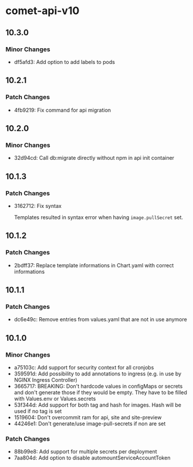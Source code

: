 # comet-api-v10

## 10.3.0

### Minor Changes

- df5afd3: Add option to add labels to pods

## 10.2.1

### Patch Changes

- 4fb9219: Fix command for api migration

## 10.2.0

### Minor Changes

- 32d94cd: Call db:migrate directly without npm in api init container

## 10.1.3

### Patch Changes

- 3162712: Fix syntax

  Templates resulted in syntax error when having `image.pullSecret` set.

## 10.1.2

### Patch Changes

- 2bdff37: Replace template informations in Chart.yaml with correct informations

## 10.1.1

### Patch Changes

- dc6e49c: Remove entries from values.yaml that are not in use anymore

## 10.1.0

### Minor Changes

- a75103c: Add support for security context for all cronjobs
- 359591d: Add possibility to add annotations to ingress (e.g. in use by NGINX Ingress Controller)
- 3665717: BREAKING: Don't hardcode values in configMaps or secrets and don't generate those if they would be empty. They have to be filled with Values.env or Values.secrets
- 53f344d: Add support for both tag and hash for images. Hash will be used if no tag is set
- 1519604: Don't overcommit ram for api, site and site-preview
- 44246e1: Don't generate/use image-pull-secrets if non are set

### Patch Changes

- 88b99e8: Add support for multiple secrets per deployment
- 7aa804d: Add option to disable automountServiceAccountToken
